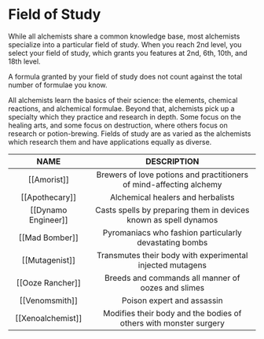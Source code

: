 # Field of Study

While all alchemists share a common knowledge base, most alchemists specialize into a particular field of study. When you reach 2nd level, you select your field of study, which grants you features at 2nd, 6th, 10th, and 18th level.

A formula granted by your field of study does not count against the total number of formulae you know.

All alchemists learn the basics of their science: the elements, chemical reactions, and alchemical formulae. Beyond that, alchemists pick up a specialty which they practice and research in depth. Some focus on the healing arts, and some focus on destruction, where others focus on research or potion-brewing. Fields of study are as varied as the alchemists which research them and have applications equally as diverse.

| NAME                | DESCRIPTION                                                         |
| :-----------------: | :-----------------------------------------------------------------: |
| [[Amorist]]         | Brewers of love potions and practitioners of mind-affecting alchemy |
| [[Apothecary]]      | Alchemical healers and herbalists                                   |
| [[Dynamo Engineer]] | Casts spells by preparing them in devices known as spell dynamos    |
| [[Mad Bomber]]      | Pyromaniacs who fashion particularly devastating bombs              |
| [[Mutagenist]]      | Transmutes their body with experimental injected mutagens           |
| [[Ooze Rancher]]    | Breeds and commands all manner of oozes and slimes                  |
| [[Venomsmith]]      | Poison expert and assassin                                          |
| [[Xenoalchemist]]   | Modifies their body and the bodies of others with monster surgery   |